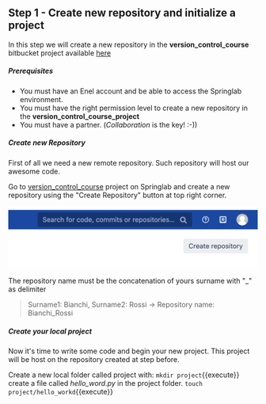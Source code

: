 ## Step 1 - Create new repository and initialize a project
In this step we will create a new repository in the **version_control_course** bitbucket project available [here](https://bitbucket.springlab.enel.com/projects/ITDSVER) 

##### Prerequisites
* You must have an Enel account and be able to access the Springlab environment.
* You must have the right permission level to create a new repository in the 
**version_control_course_project**
* You must have a partner. (*Collaboration* is the key! :-))

##### Create new Repository
First of all we need a new remote repository. Such repository will host our awesome code.


Go to [version_control_course](https://bitbucket.springlab.enel.com/projects/ITDSVER) project on Springlab and create a new repository using the "Create Repository" button at top right corner.

![](./assets/create_new_repository_button.png)

The repository name must be the concatenation of yours surname with "_" as delimiter

> Surname1: Bianchi, Surname2: Rossi -> Repository name: Bianchi_Rossi

##### Create your local project 
Now it's time to write some code and begin your new project. This project will be host on the repository created at step before.

Create a new local folder called project with:
```mkdir project```{{execute}}
create a file called *hello_word.py* in the project folder.
```touch project/hello_workd```{{execute}}

